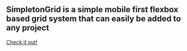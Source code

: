 ## SimpletonGrid is a simple mobile first flexbox based grid system that can easily be added to any project

[Check it out!](https://coreygriffin.github.io/simpleton-grid/)

